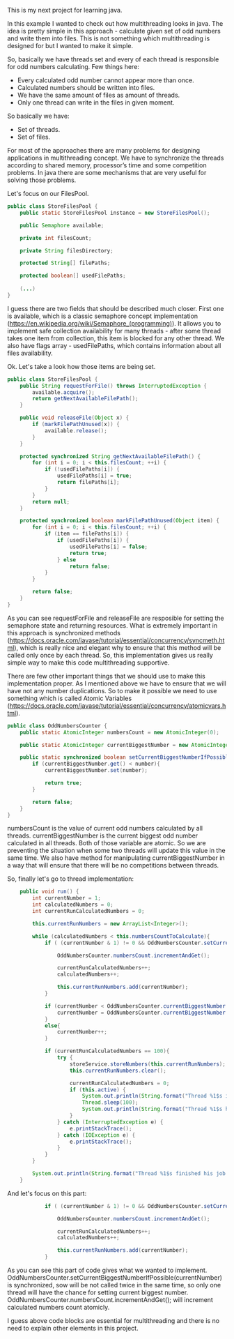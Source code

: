 This is my next project for learning java.

In this example I wanted to check out how multithreading looks in java. 
The idea is pretty simple in this approach - calculate given set of odd numbers and write them into files. 
This is not something which multithreading is designed for but I wanted to make it simple.

So, basically we have threads set and every of each thread is responsible for odd numbers calculating. 
Few things here:
- Every calculated odd number cannot appear more than once. 
- Calculated numbers should be written into files.
- We have the same amount of files as amount of threads.
- Only one thread can write in the files in given moment.

So basically we have:
- Set of threads.
- Set of files.

For most of the approaches there are many problems for designing applications in multithreading concept. 
We have to synchronize the threads according to shared memory, processor’s time and some competition problems.
In java there are some mechanisms that are very useful for solving those problems.

Let's focus on our FilesPool.

```java
public class StoreFilesPool {
    public static StoreFilesPool instance = new StoreFilesPool();

    public Semaphore available;

    private int filesCount;

    private String filesDirectory;

    protected String[] filePaths;

    protected boolean[] usedFilePaths;
    
    (...)
}
```

I guess there are two fields that should be described much closer. First one is available, which is a classic semaphore concept implementation (https://en.wikipedia.org/wiki/Semaphore_(programming)). It allows you to implement safe collection availability for many threads - after some thread takes one item from collection, this item is blocked for any other thread.
We also have flags array - usedFilePaths, which contains information about all files availability. 

Ok. Let's take a look how those items are being set.

```java
public class StoreFilesPool {
    public String requestForFile() throws InterruptedException {
        available.acquire();
        return getNextAvailableFilePath();
    }

    public void releaseFile(Object x) {
        if (markFilePathUnused(x)) {
            available.release();
        }
    }

    protected synchronized String getNextAvailableFilePath() {
        for (int i = 0; i < this.filesCount; ++i) {
            if (!usedFilePaths[i]) {
                usedFilePaths[i] = true;
                return filePaths[i];
            }
        }
        return null;
    }

    protected synchronized boolean markFilePathUnused(Object item) {
        for (int i = 0; i < this.filesCount; ++i) {
            if (item == filePaths[i]) {
                if (usedFilePaths[i]) {
                    usedFilePaths[i] = false;
                    return true;
                } else
                    return false;
            }
        }

        return false;
    }
}
```

As you can see requestForFile and releaseFile are resposible for setting the semaphore state and returning resources. 
What is extremely important in this approach is synchronized methods (https://docs.oracle.com/javase/tutorial/essential/concurrency/syncmeth.html), which is really nice and elegant why to ensure that this method will be called only once by each thread. So, this implementation gives us really simple way to make this code multithreading supportive.

There are few other important things that we should use to make this implementation proper.
As I mentioned above we have to ensure that we will have not any number duplications. 
So to make it possible we need to use something which is called Atomic Variables (https://docs.oracle.com/javase/tutorial/essential/concurrency/atomicvars.html). 

```java
public class OddNumbersCounter {
    public static AtomicInteger numbersCount = new AtomicInteger(0);

    public static AtomicInteger currentBiggestNumber = new AtomicInteger(0);

    public static synchronized boolean setCurrentBiggestNumberIfPossible(int number){
        if (currentBiggestNumber.get() < number){
            currentBiggestNumber.set(number);

            return true;
        }

        return false;
    }
}
```

numbersCount is the value of current odd numbers calculated by all threads. 
currentBiggestNumber is the current biggest odd number calculated in all threads.
Both of those variable are atomic.
So we are preventing the situation when some two threads will update this value in the same time.
We also have method for manipulating currentBiggestNumber in a way that will ensure that there will be no competitions between threads.

So, finally let's go to thread implementation:
```java
    public void run() {
        int currentNumber = 1;
        int calculatedNumbers = 0;
        int currentRunCalculatedNumbers = 0;

        this.currentRunNumbers = new ArrayList<Integer>();

        while (calculatedNumbers < this.numbersCountToCalculate){
            if ( (currentNumber & 1) != 0 && OddNumbersCounter.setCurrentBiggestNumberIfPossible(currentNumber)) {

                OddNumbersCounter.numbersCount.incrementAndGet();

                currentRunCalculatedNumbers++;
                calculatedNumbers++;

                this.currentRunNumbers.add(currentNumber);
            }

            if (currentNumber < OddNumbersCounter.currentBiggestNumber.get()){
                currentNumber = OddNumbersCounter.currentBiggestNumber.get();
            }
            else{
                currentNumber++;
            }

            if (currentRunCalculatedNumbers == 100){
                try {
                    storeService.storeNumbers(this.currentRunNumbers);
                    this.currentRunNumbers.clear();

                    currentRunCalculatedNumbers = 0;
                    if (this.active) {
                        System.out.println(String.format("Thread %1$s is going to sleep.", this.name));
                        Thread.sleep(100);
                        System.out.println(String.format("Thread %1$s has been awakened.", this.name));
                    }
                } catch (InterruptedException e) {
                    e.printStackTrace();
                } catch (IOException e) {
                    e.printStackTrace();
                }
            }
        }

        System.out.println(String.format("Thread %1$s finished his job.", this.name));
    }
```

And let's focus on this part:
```java
            if ( (currentNumber & 1) != 0 && OddNumbersCounter.setCurrentBiggestNumberIfPossible(currentNumber)) {

                OddNumbersCounter.numbersCount.incrementAndGet();

                currentRunCalculatedNumbers++;
                calculatedNumbers++;

                this.currentRunNumbers.add(currentNumber);
            }
```

As you can see this part of code gives what we wanted to implement.
OddNumbersCounter.setCurrentBiggestNumberIfPossible(currentNumber) is synchronized, sow will be not called twice in the same time, so only one thread will have the chance for setting current biggest number. 
OddNumbersCounter.numbersCount.incrementAndGet(); will increment calculated numbers count atomicly. 

I guess above code blocks are essential for multithreading and there is no need to explain other elements in this project.
